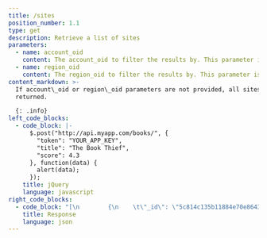 ```yaml
---
title: /sites
position_number: 1.1
type: get
description: Retrieve a list of sites
parameters:
  - name: account_oid
    content: The account_oid to filter the results by. This parameter is optional.
  - name: region_oid
    content: The region_oid to filter the results by. This parameter is optional.
content_markdown: >-
  If account\_oid or region\_oid parameters are not provided, all sites will be
  returned.

  {: .info}
left_code_blocks:
  - code_block: |-
      $.post("http://api.myapp.com/books/", {
        "token": "YOUR_APP_KEY",
        "title": "The Book Thief",
        "score": 4.3
      }, function(data) {
        alert(data);
      });
    title: jQuery
    language: javascript
right_code_blocks:
  - code_block: "[\n        {\n    \t\"_id\": \"5c814c135b11884e70e8643c\",\n    \t\"site_location\": \"Example Address 1\",\n    \t\"site_name\": \"Example Name 1\"\n        },\n        {\n    \t\"_id\": \"5c814c135b54584e70e8643c\",\n    \t\"site_location\": \"Example Address 2\",\n    \t\"site_name\": \"Example Name 2\"\n        },\n        ...\n\n]"
    title: Response
    language: json
---
```

